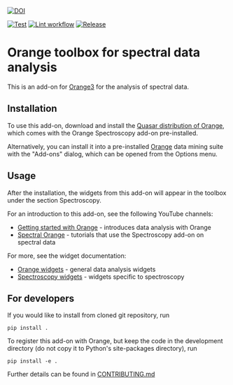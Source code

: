 [![DOI](https://zenodo.org/badge/53335377.svg)](https://zenodo.org/badge/latestdoi/53335377)

[![Test](https://github.com/Quasars/orange-spectroscopy/actions/workflows/test.yml/badge.svg)](https://github.com/Quasars/orange-spectroscopy/actions/workflows/test.yml)
[![Lint workflow](https://github.com/Quasars/orange-spectroscopy/actions/workflows/lint_workflow.yml/badge.svg)](https://github.com/Quasars/orange-spectroscopy/actions/workflows/lint_workflow.yml)
[![Release](https://github.com/Quasars/orange-spectroscopy/actions/workflows/release.yml/badge.svg)](https://github.com/Quasars/orange-spectroscopy/actions/workflows/release.yml)

Orange toolbox for spectral data analysis
=========================================

This is an add-on for [Orange3](https://orangedatamining.com/) for the analysis
of spectral data.

Installation
------------

To use this add-on, download and install the
[Quasar distribution of Orange](https://quasar.codes/), which comes with 
the Orange Spectroscopy add-on pre-installed.

Alternatively, you can install it into a pre-installed [Orange](https://orange.biolab.si/)
data mining suite with the "Add-ons" dialog, which can be opened from the Options menu.

Usage
-----

After the installation, the widgets from this add-on will appear in the toolbox 
under the section Spectroscopy.

For an introduction to this add-on, see the following YouTube channels:

* [Getting started with Orange](https://www.youtube.com/playlist?list=PLmNPvQr9Tf-ZSDLwOzxpvY-HrE0yv-8Fy) -
  introduces data analysis with Orange 
* [Spectral Orange](https://www.youtube.com/playlist?list=PLmNPvQr9Tf-bPWjDJvJBPZJ6us_KTAD5T) -
  tutorials that use the Spectroscopy add-on on spectral data 

For more, see the widget documentation:

* [Orange widgets](https://orange.biolab.si/toolbox/) - general data analysis widgets 
* [Spectroscopy widgets](https://orange-spectroscopy.readthedocs.io/) - 
  widgets specific to spectroscopy

For developers
--------------

If you would like to install from cloned git repository, run

    pip install .

To register this add-on with Orange, but keep the code in the development
directory (do not copy it to Python's site-packages directory), run

    pip install -e .

Further details can be found in [CONTRIBUTING.md](CONTRIBUTING.md)
